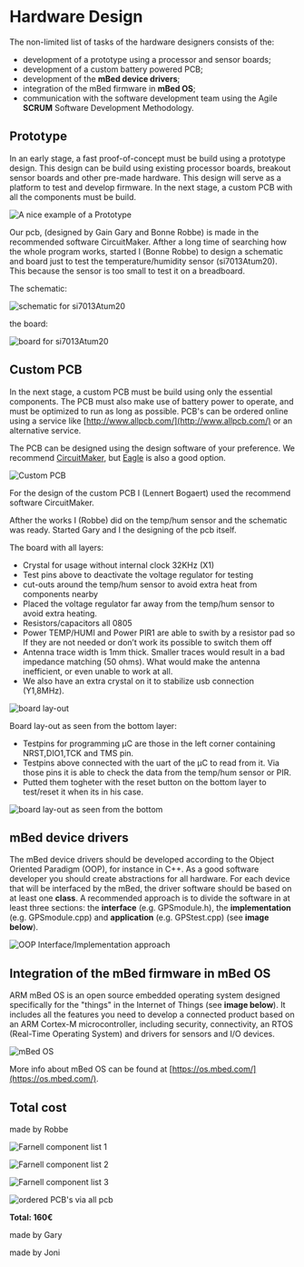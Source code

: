 # Hardware Design

The non-limited list of tasks of the hardware designers consists of the:

* development of a prototype using a processor and sensor boards;
* development of a custom battery powered PCB;
* development of the **mBed device drivers**;
* integration of the mBed firmware in **mBed OS**;
* communication with the software development team using the Agile **SCRUM** Software Development Methodology.

## Prototype

In an early stage, a fast proof-of-concept must be build using a prototype design. This design can be build using existing processor boards, breakout sensor boards and other pre-made hardware. This design will serve as a platform to test and develop firmware. In the next stage, a custom PCB with all the components must be build.

![A nice example of a Prototype](../.gitbook/assets/prototype.jpg)

Our pcb, \(designed by Gain Gary and Bonne Robbe\) is made in the recommended software CircuitMaker. Afther a long time of searching how the whole program works, started I \(Bonne Robbe\) to design a schematic and board just to test the temperature/humidity sensor \(si7013Atum20\). This because the sensor is too small to test it on a breadboard.

The schematic:  


![schematic for si7013Atum20](../.gitbook/assets/image%20%286%29.png)

the board:

![board for si7013Atum20](../.gitbook/assets/image%20%284%29.png)







## Custom PCB

In the next stage, a custom PCB must be build using only the essential components. The PCB must also make use of battery power to operate, and must be optimized to run as long as possible. PCB's can be ordered online using a service like [http://www.allpcb.com/](http://www.allpcb.com/) or an alternative service.

The PCB can be designed using the design software of your preference. We recommend [CircuitMaker](https://circuitmaker.com/), but [Eagle](https://www.autodesk.com/products/eagle/overview) is also a good option.

![Custom PCB](../.gitbook/assets/custom_pcb.png)

For the design of the custom PCB I \(Lennert Bogaert\) used the recommend software CircuitMaker.

Afther the works I \(Robbe\) did on the temp/hum sensor and the schematic was ready. Started Gary and I the designing of the pcb itself.

The board with all layers:

* Crystal for usage without internal clock​ 32KHz \(X1\)
* Test pins above to deactivate the voltage regulator for testing​
* cut-outs around the temp/hum sensor to avoid extra heat from components nearby
* Placed the voltage regulator far away from the temp/hum sensor to avoid extra heating.
* Resistors/capacitors all 0805​
* Power TEMP/HUMI and Power PIR1 are able to swith by a resistor pad so If they are not needed or don’t work its possible to switch them off​
* Antenna trace width is 1mm thick. Smaller traces would result in a bad impedance matching             \(50 ohms\). What would make the antenna inefficient, or even unable to work at all.​
* We also have an extra crystal on it to stabilize usb connection \(Y1,8MHz\).

![board lay-out](../.gitbook/assets/image%20%288%29.png)



Board lay-out as seen from the bottom layer:

* Testpins for programming µC​ are those in the left corner containing NRST,DIO1,TCK and TMS pin.
* Testpins above connected with the uart of the µC to read from it. Via those pins it is able to check the data from the temp/hum sensor or PIR.
* Putted them togheter with the reset button on the bottom layer to test/reset it when its in his case. 



![board lay-out as seen from the bottom](../.gitbook/assets/image%20%283%29.png)

## mBed device drivers

The mBed device drivers should be developed according to the Object Oriented Paradigm \(OOP\), for instance in C++. As a good software developer you should create abstractions for all hardware. For each device that will be interfaced by the mBed, the driver software should be based on at least one **class**. A recommended approach is to divide the software in at least three sections: the **interface** \(e.g. GPSmodule.h\), the **implementation** \(e.g. GPSmodule.cpp\) and **application** \(e.g. GPStest.cpp\) \(see **image below**\).

![OOP Interface/Implementation approach](../.gitbook/assets/oop.png)

## Integration of the mBed firmware in mBed OS

ARM mBed OS is an open source embedded operating system designed specifically for the "things" in the Internet of Things \(see **image below**\). It includes all the features you need to develop a connected product based on an ARM Cortex-M microcontroller, including security, connectivity, an RTOS \(Real-Time Operating System\) and drivers for sensors and I/O devices.

![mBed OS](../.gitbook/assets/mbed_internal.png)

More info about mBed OS can be found at [https://os.mbed.com/](https://os.mbed.com/).

## Total cost

made by Robbe

![Farnell component list 1](../.gitbook/assets/image%20%285%29.png)

![Farnell component list 2](../.gitbook/assets/image%20%282%29.png)

![Farnell component list 3](../.gitbook/assets/image.png)

![ordered PCB&apos;s via all pcb](../.gitbook/assets/image%20%281%29.png)

**Total: 160€**

made by Gary

made by Joni


